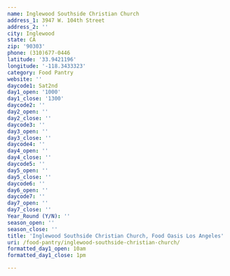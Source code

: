 ```yaml
---
name: Inglewood Southside Christian Church
address_1: 3947 W. 104th Street
address_2: ''
city: Inglewood
state: CA
zip: '90303'
phone: (310)677-0446
latitude: '33.9421196'
longitude: '-118.3433323'
category: Food Pantry
website: ''
daycode1: Sat2nd
day1_open: '1000'
day1_close: '1300'
daycode2: ''
day2_open: ''
day2_close: ''
daycode3: ''
day3_open: ''
day3_close: ''
daycode4: ''
day4_open: ''
day4_close: ''
daycode5: ''
day5_open: ''
day5_close: ''
daycode6: ''
day6_open: ''
daycode7: ''
day7_open: ''
day7_close: ''
Year_Round (Y/N): ''
season_open: ''
season_close: ''
title: 'Inglewood Southside Christian Church, Food Oasis Los Angeles'
uri: /food-pantry/inglewood-southside-christian-church/
formatted_day1_open: 10am
formatted_day1_close: 1pm

---
```

